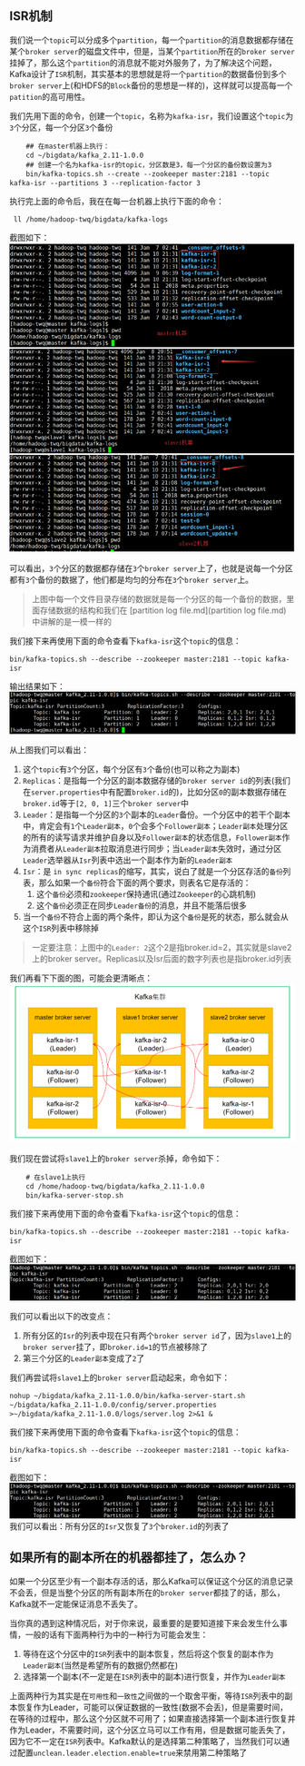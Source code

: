 ## ISR机制
我们说一个`topic`可以分成多个`partition`，每一个`partition`的消息数据都存储在某个`broker server`的磁盘文件中，但是，当某个`partition`所在的`broker server`挂掉了，那么这个`partition`的消息就不能对外服务了，为了解决这个问题，Kafka设计了`ISR`机制，其实基本的思想就是将一个`partition`的数据备份到多个`broker server`上(和HDFS的`Block`备份的思想是一样的)，这样就可以提高每一个`patition`的高可用性。

我们先用下面的命令，创建一个`topic`，名称为`kafka-isr`，我们设置这个`topic`为`3`个分区，每一个分区`3`个备份
```shell
    ## 在master机器上执行：
    cd ~/bigdata/kafka_2.11-1.0.0
    ## 创建一个名为kafka-isr的topic，分区数是3，每一个分区的备份数设置为3
    bin/kafka-topics.sh --create --zookeeper master:2181 --topic kafka-isr --partitions 3 --replication-factor 3
```
执行完上面的命令后，我在在每一台机器上执行下面的命令：
```shell
 ll /home/hadoop-twq/bigdata/kafka-logs
```
截图如下：
![image-20200527113052258](https://raw.githubusercontent.com/mortimer-cra/mypic/master/img/20200527113149.png)

可以看出，`3`个分区的数据都存储在`3`个`broker server`上了，也就是说每一个分区都有`3`个备份的数据了，他们都是均匀的分布在`3`个`broker server`上。

> 上图中每一个文件目录存储的数据就是每一个分区的每一个备份的数据，里面存储数据的结构和我们在 [partition log file.md](partition log file.md) 中讲解的是一模一样的

我们接下来再使用下面的命令查看下`kafka-isr`这个`topic`的信息：
```shell
bin/kafka-topics.sh --describe --zookeeper master:2181 --topic kafka-isr
```
输出结果如下：
![image-20200527113224557](https://raw.githubusercontent.com/mortimer-cra/mypic/master/img/20200527114011.png)

从上图我们可以看出：
1. 这个`topic`有`3`个分区，每个分区有`3`个备份(也可以称之为副本)
2. `Replicas`：是指每一个分区的副本数据存储的`broker server id`的列表(我们在`server.properties`中有配置`broker.id`的)，比如分区`0`的副本数据存储在`broker.id`等于`[2, 0, 1]`三个`broker server`中
3. `Leader`：是指每一个分区的`3`个副本的`Leader`备份。一个分区中的若干个副本中，肯定会有`1`个`Leader副本`，`0`个会多个`Follower副本`；`Leader副本`处理分区的所有的读写请求并维护自身以及`Follower副本`的状态信息，`Follower副本`作为消费者从`Leader副本`拉取消息进行同步；当`Leader副本`失效时，通过分区`Leader`选举器从`Isr`列表中选出一个副本作为新的`Leader副本`
4. `Isr`：是 `in sync replicas`的缩写，其实，说白了就是一个分区存活的`备份`列表，那么如果一个`备份`符合下面的两个要求，则表名它是存活的：
    1. 这个`备份`必须和`zookeeper`保持通讯(通过`Zookeeper`的心跳机制)
    2. 这个`备份`必须正在同步`Leader备份`的消息，并且不能落后很多
5. 当一个`备份`不符合上面的两个条件，即认为这个`备份`是死的状态，那么就会从这个`ISR`列表中移除掉

> 一定要注意：上图中的`Leader: 2`这个2是指broker.id=2，其实就是slave2上的broker server。Replicas以及Isr后面的数字列表也是指broker.id列表

我们再看下下面的图，可能会更清晰点：
![image-20200527114033426](https://raw.githubusercontent.com/mortimer-cra/mypic/master/img/20200527114033.png)

我们现在尝试将`slave1`上的`broker server`杀掉，命令如下：
```shell
    # 在slave1上执行
    cd /home/hadoop-twq/bigdata/kafka_2.11-1.0.0
    bin/kafka-server-stop.sh
```

我们接下来再使用下面的命令查看下`kafka-isr`这个`topic`的信息：
```shell
bin/kafka-topics.sh --describe --zookeeper master:2181 --topic kafka-isr
```
截图如下：
![image-20200527114055412](https://raw.githubusercontent.com/mortimer-cra/mypic/master/img/20200527114055.png)

我们可以看出以下的改变点：
1. 所有分区的`Isr`的列表中现在只有两个`broker server id`了，因为`slave1`上的`broker server`挂了，即`broker.id=1`的节点被移除了
2. 第三个分区的`Leader副本`变成了`2`了


我们再尝试将`slave1`上的`broker server`启动起来，命令如下：
```shell
nohup ~/bigdata/kafka_2.11-1.0.0/bin/kafka-server-start.sh ~/bigdata/kafka_2.11-1.0.0/config/server.properties >~/bigdata/kafka_2.11-1.0.0/logs/server.log 2>&1 &
```
我们接下来再使用下面的命令查看下`kafka-isr`这个`topic`的信息：
```shell
bin/kafka-topics.sh --describe --zookeeper master:2181 --topic kafka-isr
```
截图如下：
![image-20200527114109979](https://raw.githubusercontent.com/mortimer-cra/mypic/master/img/20200527114110.png)
我们可以看出：所有分区的`Isr`又恢复了`3`个`broker.id`的列表了

## 如果所有的副本所在的机器都挂了，怎么办？
如果一个分区至少有一个副本存活的话，那么Kafka可以保证这个分区的消息记录不会丢，但是当整个分区的所有副本所在的`broker server`都挂了的话，那么，Kafka就不一定能保证消息不丢失了。

当你真的遇到这种情况后，对于你来说，最重要的是要知道接下来会发生什么事情，一般的话有下面两种行为中的一种行为可能会发生：
1. 等待在这个分区中的`ISR`列表中的副本恢复，然后将这个恢复的副本作为`Leader副本`(当然是希望所有的数据仍然都在)
2. 选择第一个副本(不一定是在`ISR`列表中的副本)进行恢复，并作为`Leader副本`

上面两种行为其实是在`可用性`和`一致性`之间做的一个取舍平衡，等待`ISR`列表中的副本恢复作为Leader，可能可以保证数据的一致性(数据不会丢)，但是需要时间，在等待的过程中，那么这个分区就不可用了；如果直接选择第一个副本进行恢复并作为Leader，不需要时间，这个分区立马可以工作有用，但是数据可能丢失了，因为它不一定在`ISR`列表中。Kafka默认的是选择第二种策略了，当然我们可以通过配置`unclean.leader.election.enable=true`来禁用第二种策略了
